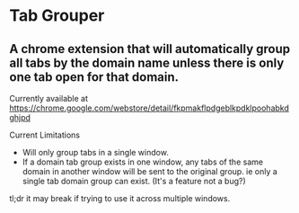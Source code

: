 # Tab Grouper

## A chrome extension that will automatically group all tabs by the domain name unless there is only one tab open for that domain.

Currently available at https://chrome.google.com/webstore/detail/fkpmakflpdgeblkpdklpoohabkdghjpd

Current Limitations

- Will only group tabs in a single window.
- If a domain tab group exists in one window, any tabs of the same domain in another window will be sent to the original group. ie only a single tab domain group can exist. (It's a feature not a bug?)

tl;dr it may break if trying to use it across multiple windows.
